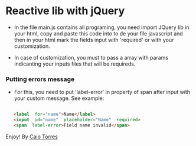 # Reactive lib with jQuery

- In the file main.js contains all programing, you need import JQuery lib in your html, copy and paste this code into to de your file javascript and then in your html mark the fields input with 'required' or with your customization.

- In case of customization, you must to pass a array with params indicanting your inputs files that will be requireds.

###  Putting errors message

- For this, you need to put 'label-error' in property of span after input with your custom message.
See example: 
   <pre>
 ```html
    <label  for="name">Name</label>
	<input  id="name"  placeholder="Name"  required>
	<span  label-error>Field name invalid</span>
   ```
   </pre>

Enjoy!
By [Caio Torres](https://github.com/caiotorrez)
